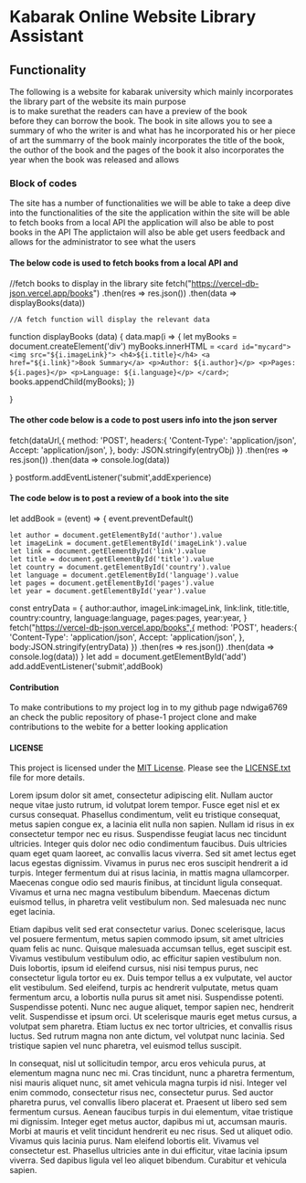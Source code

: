 # Kabarak Online Website Library Assistant
## Functionality
The following is a website for kabarak university which mainly
 incorporates the library part of the website its main purpose  
is to make surethat the readers can have a preview of the book  
before they can borrow the book. The book in site allows you to 
see a summary of who the writer is and what has he incorporated
his or her piece of art the summarry of the book mainly incorporates 
the title of the book, the outhor of the book and the pages of the 
book it also incorporates the year when the book was released and allows
### Block of codes
The site has a number of functionalities we will be able
 to take a deep dive into the functionalities of the site
 the application within the site will be able to fetch books 
 from a local API
 the application will also be able to post books in the API
The applictaion will also be able get users feedback and allows
 for the administrator to see what the users


#### The below code is used to fetch books from a local API and
//fetch books to display in the library site
    fetch("https://vercel-db-json.vercel.app/books")
    .then(res => res.json())
    .then(data => displayBooks(data))

    //A fetch function will display the relevant data
function displayBooks (data) {
    data.map(i => {
        let myBooks = document.createElement('div')
        myBooks.innerHTML = `
        <card id="mycard">
            <img src="${i.imageLink}">
            <h4>${i.title}</h4>
            <a href="${i.link}">Book Summary</a>
            <p>Author: ${i.author}</p>
            <p>Pages: ${i.pages}</p>
            <p>Language: ${i.language}</p>
        </card>
        `;
        books.appendChild(myBooks);
})

}
#### The other code below is a code to post users info into the json server
 fetch(dataUrl,{
        method: 'POST',
        headers:{
            'Content-Type': 'application/json',
            Accept: 'application/json',
        }, 
        body: JSON.stringify(entryObj)
    })
.then(res => res.json())
.then(data => console.log(data))

}
postform.addEventListener('submit',addExperience)
#### The code below is to post a review of a book into the site
let addBook = (event) => {
    event.preventDefault()

    let author = document.getElementById('author').value
    let imageLink = document.getElementById('imageLink').value
    let link = document.getElementById('link').value
    let title = document.getElementById('title').value
    let country = document.getElementById('country').value
    let language = document.getElementById('language').value
    let pages = document.getElementById('pages').value
    let year = document.getElementById('year').value

const entryData = {
    author:author,
    imageLink:imageLink,
    link:link,
    title:title,
    country:country,
    language:language,
    pages:pages,
    year:year,
}
fetch("https://vercel-db-json.vercel.app/books",{
    method: 'POST',
    headers:{
        'Content-Type': 'application/json',
        Accept: 'application/json',
    },
    body:JSON.stringify(entryData)
})
.then(res => res.json())
.then(data => console.log(data))
}
let add = document.getElementById('add')
add.addEventListener('submit',addBook)
#### Contribution
To make contributions to my project log in to my github page ndwiga6769
an check the public repository of phase-1 project clone and make
contributions to the webite for a better looking application
#### LICENSE
This project is licensed under the [MIT License](LICENSE.txt). 
Please see the [LICENSE.txt](LICENSE.txt) file for more details.



Lorem ipsum dolor sit amet, consectetur adipiscing elit. Nullam auctor neque vitae justo rutrum, id volutpat lorem tempor. Fusce eget nisl et ex cursus consequat. Phasellus condimentum, velit eu tristique consequat, metus sapien congue ex, a lacinia elit nulla non sapien. Nullam id risus in ex consectetur tempor nec eu risus. Suspendisse feugiat lacus nec tincidunt ultricies. Integer quis dolor nec odio condimentum faucibus. Duis ultricies quam eget quam laoreet, ac convallis lacus viverra. Sed sit amet lectus eget lacus egestas dignissim. Vivamus in purus nec eros suscipit hendrerit a id turpis. Integer fermentum dui at risus lacinia, in mattis magna ullamcorper. Maecenas congue odio sed mauris finibus, at tincidunt ligula consequat. Vivamus et urna nec magna vestibulum bibendum. Maecenas dictum euismod tellus, in pharetra velit vestibulum non. Sed malesuada nec nunc eget lacinia.

Etiam dapibus velit sed erat consectetur varius. Donec scelerisque, lacus vel posuere fermentum, metus sapien commodo ipsum, sit amet ultricies quam felis ac nunc. Quisque malesuada accumsan tellus, eget suscipit est. Vivamus vestibulum vestibulum odio, ac efficitur sapien vestibulum non. Duis lobortis, ipsum id eleifend cursus, nisi nisi tempus purus, nec consectetur ligula tortor eu ex. Duis tempor tellus a ex vulputate, vel auctor elit vestibulum. Sed eleifend, turpis ac hendrerit vulputate, metus quam fermentum arcu, a lobortis nulla purus sit amet nisi. Suspendisse potenti. Suspendisse potenti. Nunc nec augue aliquet, tempor sapien nec, hendrerit velit. Suspendisse et ipsum orci. Ut scelerisque mauris eget metus cursus, a volutpat sem pharetra. Etiam luctus ex nec tortor ultricies, et convallis risus luctus. Sed rutrum magna non ante dictum, vel volutpat nunc lacinia. Sed tristique sapien vel nunc pharetra, vel euismod tellus suscipit.

In consequat, nisl ut sollicitudin tempor, arcu eros vehicula purus, at elementum magna nunc nec mi. Cras tincidunt, nunc a pharetra fermentum, nisi mauris aliquet nunc, sit amet vehicula magna turpis id nisi. Integer vel enim commodo, consectetur risus nec, consectetur purus. Sed auctor pharetra purus, vel convallis libero placerat et. Praesent ut libero sed sem fermentum cursus. Aenean faucibus turpis in dui elementum, vitae tristique mi dignissim. Integer eget metus auctor, dapibus mi ut, accumsan mauris. Morbi at mauris et velit tincidunt hendrerit eu nec risus. Sed ut aliquet odio. Vivamus quis lacinia purus. Nam eleifend lobortis elit. Vivamus vel consectetur est. Phasellus ultricies ante in dui efficitur, vitae lacinia ipsum viverra. Sed dapibus ligula vel leo aliquet bibendum. Curabitur et vehicula sapien.






